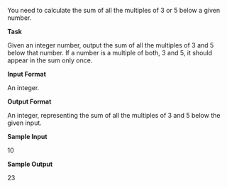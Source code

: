 You need to calculate the sum of all the multiples of 3 or 5 below a given number.

**Task**

Given an integer number, output the sum of all the multiples of 3 and 5 below that number. 
If a number is a multiple of both, 3 and 5, it should appear in the sum only once.

**Input Format**

An integer.

**Output Format**

An integer, representing the sum of all the multiples of 3 and 5 below the given input.

**Sample Input**

10

**Sample Output**

23